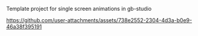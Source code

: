 Template project for single screen animations in gb-studio



https://github.com/user-attachments/assets/738e2552-2304-4d3a-b0e9-46a38f395191

